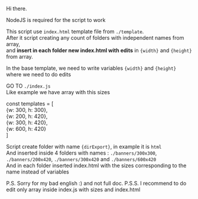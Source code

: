 Hi there.

NodeJS is required for the script to work

This script use <code>index.html</code> template file from <code>./template</code>. <br />
After it script creating any count of folders with independent names from array, <br />
and <strong>insert in each folder new index.html with edits</strong> in <code>{width}</code> and <code>{height}</code> from array.<br />

In the base template, we need to write variables <code>{width}</code> and <code>{height}</code> where we need to do edits <br />

GO TO <code>./index.js</code> <br />
Like example we have array with this sizes<br />

const templates = [ <br />
    {w: 300, h: 300}, <br />
    {w: 200, h: 420}, <br />
    {w: 300, h: 420}, <br />
    {w: 600, h: 420} <br />
]

Script create folder with name <code>{dirExport}</code>, in example it is <code>html</code> <br />
And inserted inside 4 folders with names : <code>./banners/300x300</code>, <code>./banners/200x420</code>, <code>./banners/300x420</code> and <code>./banners/600x420</code> <br />
And in each folder inserted index.html with the sizes corresponding to the name instead of variables

P.S. Sorry for my bad english :) and not full doc.
P.S.S. I recommend to do edit only array inside index.js with sizes and  index.html
